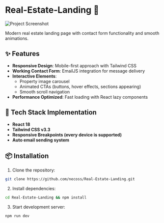 # Real-Estate-Landing 🏡

![Project Screenshot](SOON)

Modern real estate landing page with contact form functionality and smooth animations.

## ✨ Features

- **Responsive Design**: Mobile-first approach with Tailwind CSS
- **Working Contact Form**: EmailJS integration for message delivery
- **Interactive Elements**:
  - Property image carousel
  - Animated CTAs (buttons, hover effects, sections appearing)
  - Smooth scroll navigation
- **Performance Optimized**: Fast loading with React lazy components

## 🚀 Tech Stack Implementation

- **React 18**
- **Tailwind CSS v3.3**
- **Responsive Breakpoints (every device is supported)**
- **Auto email sending system**

## 📦 Installation
1. Clone the repository:
```bash
git clone https://github.com/necoss/Real-Estate-Landing.git
```

2. Install dependencies:
```bash
cd Real-Estate-Landing && npm install
```

3. Start development server:
```bash
npm run dev
```